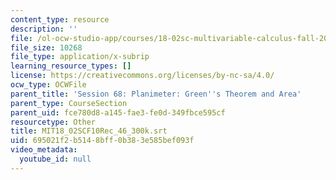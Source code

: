 ```yaml
---
content_type: resource
description: ''
file: /ol-ocw-studio-app/courses/18-02sc-multivariable-calculus-fall-2010/695021f2b5148bff0b383e585bef093f_MIT18_02SCF10Rec_46_300k.srt
file_size: 10268
file_type: application/x-subrip
learning_resource_types: []
license: https://creativecommons.org/licenses/by-nc-sa/4.0/
ocw_type: OCWFile
parent_title: 'Session 68: Planimeter: Green''s Theorem and Area'
parent_type: CourseSection
parent_uid: fce780d8-a145-fae3-fe0d-349fbce595cf
resourcetype: Other
title: MIT18_02SCF10Rec_46_300k.srt
uid: 695021f2-b514-8bff-0b38-3e585bef093f
video_metadata:
  youtube_id: null
---
```

